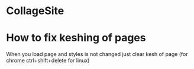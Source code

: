 # CollageSite

# How to fix keshing of pages

When you load page and styles is not changed just clear kesh of page (for chrome ctrl+shift+delete for linux)